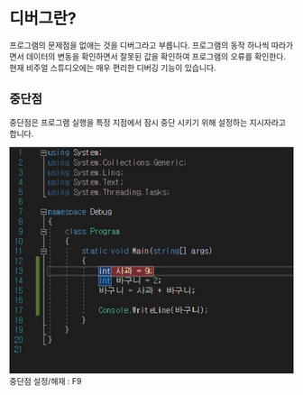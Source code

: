# 디버그란?
프로그램의 문제점을 없애는 것을 디버그라고 부릅니다.
프로그램의 동작 하나씩 따라가면서 데이터의 변동을 확인하면서 잘못된 값을 확인하여
프로그램의 오류를 확인한다.
현재 비주얼 스튜디오에는 매우 편리한 디버깅 기능이 있습니다.


## 중단점 
중단점은 프로그램 실행을 특정 지점에서 잠시 중단 시키기 위해 설정하는 지시자라고 합니다.

![ex_screenshot](./debug1.jpg)
중단점 설정/해재 : F9
